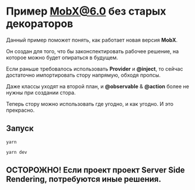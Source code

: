 # Пример MobX@6.0 без старых декораторов

Данный пример поможет понять, как работает новая версия **MobX**.

Он создан для того, что бы законспектировать рабочее решение, на которое можно будет
опираться в будущем.

Если раньше требовалось использовать **Provider** и **@inject**, то сейчас достаточно
импортировать стору напрямую, обходя пропсы.

Даже классы уходят на второй план, и **@observable** & **@action** более не нужны при создании стора.

Теперь стору можно использовать где угодно, и как угодно. И это прекрасно.

## Запуск

```
yarn

yarn dev
```

## ОСТОРОЖНО! Если проект проект Server Side Rendering, потребуются иные решения.
